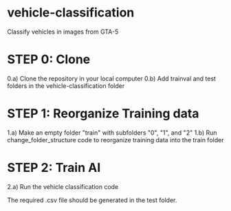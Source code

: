 # vehicle-classification
Classify vehicles in images from GTA-5
# STEP 0: Clone
0.a) Clone the repository in your local computer
0.b) Add trainval and test folders in the vehicle-classification folder
# STEP 1: Reorganize Training data
1.a) Make an empty folder "train" with subfolders "0", "1", and "2"
1.b) Run change_folder_structure code to reorganize training data into the train folder
# STEP 2: Train AI
2.a) Run the vehicle classification code

The required .csv file should be generated in the test folder.

